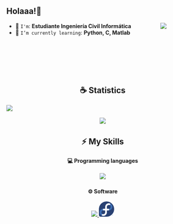 <h2>Holaaa!👋</h2>

<img align='right' src='https://github-readme-stats.vercel.app/api/top-langs/?username=StaCKm29&theme=radical' width='20%'>  

* 🥸 `I'm`: **Estudiante Ingeniería Civil Informática**
* 👾 `I’m currently learning`: **Python, C, Matlab**

<br/>
<br/>
<br/>
<br/>
<br/>

<h2 align="center">☕ Statistics</h2>

![](https://github-readme-activity-graph.vercel.app/graph?username=StaCKm29&theme=react-dark)

<p align="center">
    <img src="https://github-profile-trophy.vercel.app/?username=StaCKm29&theme=tokyonight"/>
</p>

<h2 align="center">⚡ My Skills</h2>

<h4 align="center">💻 Programming languages</h4>

<p align="center">
  <a href="https://skillicons.dev">
    <img src="https://skillicons.dev/icons?i=c,java,py,matlab&perline=12" />
  </a>
</p>

<h4 align="center">⚙ Software</h4>

<p align="center">
  <a href="https://skillicons.dev">
    <img src="https://skillicons.dev/icons?i=git,github,idea,clion,pycharm,bash,linux&perline=12" />
    <img src="https://raw.githubusercontent.com/devicons/devicon/master/icons/fedora/fedora-original.svg" alt="fedora" width="40" height="40"/>

  </a>
</p>
